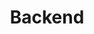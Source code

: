 ---
title: "Backend"
layout: category
permalink: /categories/Backend/
author_profile: true
taxonomy: Backend
sidebar:
  nav: "categories"
---